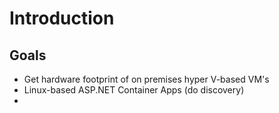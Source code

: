 
# Introduction

## Goals

- Get hardware footprint of on premises hyper V-based VM's
- Linux-based ASP.NET Container Apps (do discovery)
- 